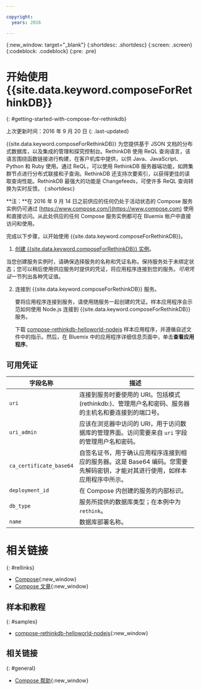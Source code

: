 ```yaml
---

copyright:
  years: 2016

---
```


{:new_window: target="_blank"}
{:shortdesc: .shortdesc}
{:screen: .screen}
{:codeblock: .codeblock}
{:pre: .pre}

# 开始使用 {{site.data.keyword.composeForRethinkDB}}
{: #getting-started-with-compose-for-rethinkdb}

上次更新时间：2016 年 9 月 20 日
{: .last-updated}

{{site.data.keyword.composeForRethinkDB}} 为您提供基于 JSON 文档的分布式数据库，以及集成的管理和探究控制台。RethinkDB 使用 ReQL 查询语言，该语言围绕函数链接进行构建，在客户机库中提供，以供 Java、JavaScript、Python 和 Ruby 使用。通过 ReQL，可以使用 RethinkDB 服务器端功能，如跨集群节点进行分布式联接和子查询。RethinkDB 还支持次要索引，以获得更佳的读取查询性能。RethinkDB 最强大的功能是 Changefeeds，可使许多 ReQL 查询转换为实时反馈。
{:shortdesc}

**注：**在 2016 年 9 月 14 日之前供应的任何仍处于活动状态的 Compose 服务实例仍可通过 [https://www.compose.com/](https://www.compose.com) 使用和直接访问。从此处供应的任何 Compose 服务实例都可在 Bluemix 帐户中直接访问和使用。

完成以下步骤，以开始使用 {{site.data.keyword.composeForRethinkDB}}。

1. [创建 {{site.data.keyword.composeForRethinkDB}} 实例](https://console.ng.bluemix.net/catalog/services/compose-for-rethinkdb/)。

  当您创建服务实例时，请确保选择服务的名称和凭证名称。保持服务处于未绑定状态；您可以稍后使用供应服务时提供的凭证，将应用程序连接到您的服务。*可用凭证*一节列出各种凭证值。

2. 连接到 {{site.data.keyword.composeForRethinkDB}} 服务。

   要将应用程序连接到服务，请使用随服务一起创建的凭证。样本应用程序会示范如何使用 Node.js 连接到 {{site.data.keyword.composeForRethinkDB}} 服务。

   下载 [compose-rethinkdb-helloworld-nodejs](https://github.com/IBM-Bluemix/compose-rethinkdb-helloworld-nodejs) 样本应用程序，并遵循自述文件中的指示。然后，在 Bluemix 中的应用程序详细信息页面中，单击**查看应用程序**。

## 可用凭证

字段名称|描述
----------|-----------
`uri`|连接到服务时要使用的 URI。包括模式 (rethinkdb:)、管理用户名和密码、服务器的主机名和要连接到的端口号。
`uri_admin`|应该在浏览器中访问的 URI，用于访问数据库的管理界面。访问需要来自 `uri` 字段的管理用户名和密码。
`ca_certificate_base64`|自签名证书，用于确认应用程序连接到相应的服务器。这是 Base64 编码。您需要先解码密钥，才能对其进行使用，如样本应用程序中所示。
`deployment_id`|在 Compose 内创建的服务的内部标识。
`db_type`|服务所提供的数据库类型；在本例中为 `rethink`。
`name`|数据库部署名称。

# 相关链接
{: #rellinks}

* [Compose](https://www.compose.com){:new_window}
* [Compose 文章](https://www.compose.com/articles/){:new_window}

## 样本和教程
{: #samples}
* [compose-rethinkdb-helloworld-nodejs](https://github.com/IBM-Bluemix/compose-rethinkdb-helloworld-nodejs){:new_window}

## 相关链接
{: #general}
* [Compose 帮助](https://help.compose.com/docs){:new_window}
